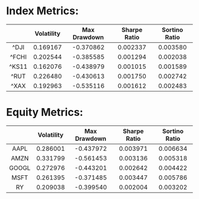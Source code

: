 # Index Metrics:
   
||Volatility|Max Drawdown|Sharpe Ratio|Sortino Ratio|
| :-: | :-: | :-: | :-: | :-: |
|^DJI|0.169167|-0.370862|0.002337|0.003580|
|^FCHI   |0.202544    |-0.385585     |0.001294      |0.002038 |
|^KS11  | 0.162076 |   -0.438979    | 0.001015    |  0.001589|
|^RUT  |  0.226480 |   -0.430613   |  0.001750  |    0.002742|
|^XAX   | 0.192963  |  -0.535116    | 0.001612   |   0.002483|

# Equity Metrics:
       
||Volatility|Max Drawdown|Sharpe Ratio|Sortino Ratio|
| :-: | :-: | :-: | :-: | :-: |
|AAPL    |0.286001    |-0.437972|     0.003971   |   0.006634
|AMZN    |0.331799    |-0.561453 |    0.003136    |  0.005318
|GOOGL   |0.272976   | -0.443201  |   0.002642     | 0.004422
|MSFT    |0.261395    |-0.371485   |  0.003447      |0.005786
|RY      |0.209038    |-0.399540    | 0.002004      |0.003202
